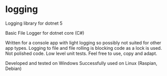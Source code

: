 # logging
Logging library for dotnet 5

Basic File Logger for dotnet core (C#)

Written for a console app with light logging so possibly not suited for other app types. Logging to file and file rolling is blocking code as a lock is used. Not polished code. Low level unit tests. Feel free to use, copy and adapt.

Developed and tested on Windows
Successfully used on Linux (Raspian, Debian)
